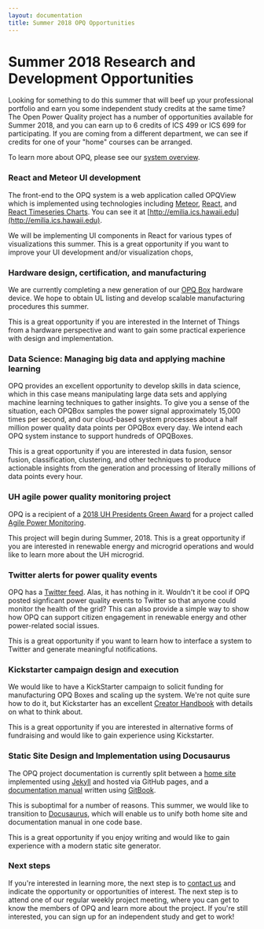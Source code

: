 ```yaml
---
layout: documentation
title: Summer 2018 OPQ Opportunities
---
```


# Summer 2018 Research and Development Opportunities

Looking for something to do this summer that will beef up your professional portfolio and earn you some independent study credits at the same time? The Open Power Quality project has a number of opportunities available for Summer 2018, and you can earn up to 6 credits of ICS 499 or ICS 699 for participating. If you are coming from a different department, we can see if credits for one of your "home" courses can be arranged.

To learn more about OPQ, please see our [system overview](https://open-power-quality.gitbook.io/open-power-quality-manual/introduction/opq-system-overview).  

### React and Meteor UI development

The front-end to the OPQ system is a web application called OPQView which is implemented using technologies including [Meteor](http://meteor.com), [React](https://reactjs.org/), and [React Timeseries Charts](https://software.es.net/react-timeseries-charts/#/). You can see it at [http://emilia.ics.hawaii.edu](http://emilia.ics.hawaii.edu). 

We will be implementing UI components in React for various types of visualizations this summer. This is a great opportunity if you want to improve your UI development and/or visualization chops, 

### Hardware design, certification, and manufacturing 

We are currently completing a new generation of our [OPQ Box](https://open-power-quality.gitbook.io/open-power-quality-manual/opq-box/design) hardware device. We hope to obtain UL listing and develop scalable manufacturing procedures this summer. 

This is a great opportunity if you are interested in the Internet of Things from a hardware perspective and want to gain some practical experience with design and implementation.  

### Data Science: Managing big data and applying machine learning

OPQ provides an excellent opportunity to develop skills in data science, which in this case means manipulating large data sets and applying machine learning techniques to gather insights.  To give you a sense of the situation, each OPQBox samples the power signal approximately 15,000 times per second, and our cloud-based system processes about a half million power quality data points per OPQBox every day. We intend each OPQ system instance to support hundreds of OPQBoxes.  

This is a great opportunity if you are interested in data fusion, sensor fusion, classification, clustering, and other techniques to produce actionable insights from the generation and processing of literally millions of data points every hour.

### UH agile power quality monitoring project

OPQ is a recipient of a [2018 UH Presidents Green Award](http://www.hawaii.edu/news/2018/02/12/2018-presidents-green-awards/) for a project called [Agile Power Monitoring](http://openpowerquality.org/projects/agile-power-monitoring.html).  

This project will begin during Summer, 2018.  This is a great opportunity if you are interested in renewable energy and microgrid operations and would like to learn more about the UH microgrid. 


###  Twitter alerts for power quality events

OPQ has a [Twitter feed](https://twitter.com/opquality). Alas, it has nothing in it. Wouldn't it be cool if OPQ posted signficant power quality events to Twitter so that anyone could monitor the health of the grid? This can also provide a simple way to show how OPQ can support citizen engagement in renewable energy and other power-related social issues. 

This is a great opportunity if you want to learn how to interface a system to Twitter and generate meaningful notifications. 

### Kickstarter campaign design and execution

We would like to have a KickStarter campaign to solicit funding for manufacturing OPQ Boxes and scaling up the system. We're not quite sure how to do it, but Kickstarter has an excellent [Creator Handbook](https://www.kickstarter.com/help/handbook/) with details on what to think about. 

This is a great opportunity if you are interested in alternative forms of fundraising and would like to gain experience using Kickstarter. 


### Static Site Design and Implementation using Docusaurus

The OPQ project documentation is currently split between a [home site](http://openpowerquality.org) implemented using [Jekyll](https://jekyllrb.com/) and hosted via GitHub pages, and a [documentation manual](https://open-power-quality.gitbook.io/open-power-quality-manual/) written using [GitBook](https://www.gitbook.com/).

This is suboptimal for a number of reasons. This summer, we would like to transition to [Docusaurus](https://docusaurus.io/), which will enable us to unify both home site and documentation manual in one code base. 

This is a great opportunity if you enjoy writing and would like to gain experience with a modern static site generator. 


### Next steps

If you're interested in learning more, the next step is to [contact us](contact.html) and indicate the opportunity or opportunities of interest. The next step is to attend one of our regular weekly project meeting, where you can get to know the members of OPQ and learn more about the project.   If you're still interested, you can sign up for an independent study and get to work!
